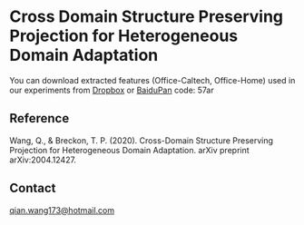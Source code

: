 # Cross Domain Structure Preserving Projection for Heterogeneous Domain Adaptation
You can download extracted features (Office-Caltech, Office-Home) used in our experiments from [Dropbox](https://www.dropbox.com/sh/293h2sij1oirn3y/AAD_J8ZReGHglzw84RSs6sb8a?dl=0) or [BaiduPan](https://pan.baidu.com/s/1tLfPuOj8745bme4omzAcNg) code: 57ar

## Reference

Wang, Q., & Breckon, T. P. (2020). Cross-Domain Structure Preserving Projection for Heterogeneous Domain Adaptation. arXiv preprint arXiv:2004.12427.

## Contact
qian.wang173@hotmail.com
